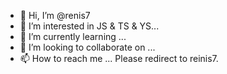 - 👋 Hi, I’m @renis7
- 👀 I’m interested in JS & TS & YS...
- 🌱 I’m currently learning ...
- 💞️ I’m looking to collaborate on ...
- 📫 How to reach me ...
Please redirect to reinis7.

